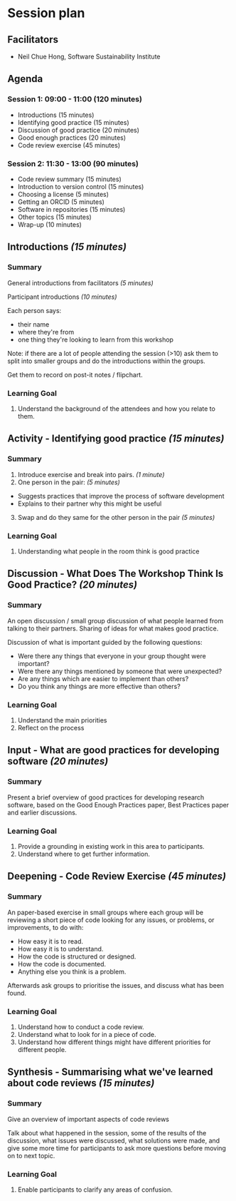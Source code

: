 # Session plan

## Facilitators

* Neil Chue Hong, Software Sustainability Institute

## Agenda

### Session 1: 09:00 - 11:00 (120 minutes)

  * Introductions (15 minutes)
  * Identifying good practice (15 minutes)
  * Discussion of good practice (20 minutes)
  * Good enough practices (20 minutes)
  * Code review exercise (45 minutes)

### Session 2: 11:30 - 13:00 (90 minutes)

  * Code review summary (15 minutes)
  * Introduction to version control (15 minutes)
  * Choosing a license (5 minutes)
  * Getting an ORCID (5 minutes)
  * Software in repositories (15 minutes)
  * Other topics (15 minutes)
  * Wrap-up (10 minutes)


## Introductions *(15 minutes)*

### Summary

General introductions from facilitators *(5 minutes)*

Participant introductions *(10 minutes)*

Each person says:
* their name
* where they're from
* one thing they're looking to learn from this workshop

Note: if there are a lot of people attending the session (>10) ask them to split 
into smaller groups and do the introductions within the groups.

Get them to record on post-it notes / flipchart.

### Learning Goal

1. Understand the background of the attendees and how you relate to them.

## Activity - Identifying good practice *(15 minutes)*

### Summary

1. Introduce exercise and break into pairs. *(1 minute)*
2. One person in the pair: *(5 minutes)*
  * Suggests practices that improve the process of software development
  * Explains to their partner why this might be useful
3. Swap and do they same for the other person in the pair *(5 minutes)*

### Learning Goal

1. Understanding what people in the room think is good practice

## Discussion - What Does The Workshop Think Is Good Practice? *(20 minutes)*

### Summary

An open discussion / small group discussion of what people learned from talking to their partners.
Sharing of ideas for what makes good practice.

Discussion of what is important guided by the following questions:
* Were there any things that everyone in your group thought were important?
* Were there any things mentioned by someone that were unexpected?
* Are any things which are easier to implement than others?
* Do you think any things are more effective than others?

### Learning Goal

1. Understand the main priorities
2. Reflect on the process 


## Input - What are good practices for developing software *(20 minutes)*

### Summary

Present a brief overview of good practices for developing research software, 
based on the Good Enough Practices paper, Best Practices paper and earlier discussions.


### Learning Goal

1. Provide a grounding in existing work in this area to participants.
2. Understand where to get further information.

## Deepening - Code Review Exercise *(45 minutes)*

### Summary

An paper-based exercise in small groups where each group will be reviewing a short piece of code looking for any issues,
or problems, or improvements, to do with:
  * How easy it is to read.
  * How easy it is to understand.
  * How the code is structured or designed.
  * How the code is documented.
  * Anything else you think is a problem.

Afterwards ask groups to prioritise the issues, and discuss what has been found.

### Learning Goal

1. Understand how to conduct a code review.
2. Understand what to look for in a piece of code.
3. Understand how different things might have different priorities for different people.

## Synthesis - Summarising what we've learned about code reviews *(15 minutes)*

### Summary

Give an overview of important aspects of code reviews

Talk about what happened in the session, some of the results of the discussion, what issues were discussed, 
what solutions were made, and give some more time for participants to ask more questions before moving on to next topic.

### Learning Goal

1. Enable participants to clarify any areas of confusion.
